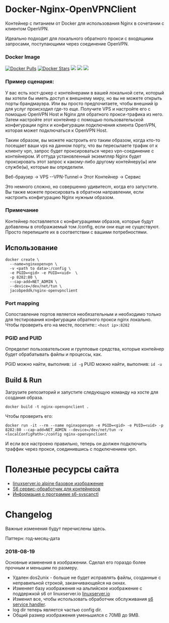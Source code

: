 # Docker-Nginx-OpenVPNClient
Контейнер с питанием от Docker для использования Nginx в сочетании с клиентом OpenVPN.

Идеально подходит для локального обратного прокси с входящими запросами, поступающими через соединение OpenVPN.

### Docker Image
[![Docker Pulls](https://img.shields.io/docker/pulls/jacobpeddk/nginx-openvpnclient.svg)](https://hub.docker.com/r/jacobpeddk/nginx-openvpnclient)
[![Docker Stars](https://img.shields.io/docker/stars/jacobpeddk/nginx-openvpnclient.svg)](https://hub.docker.com/r/jacobpeddk/nginx-openvpnclient)
[![](https://images.microbadger.com/badges/image/jacobpeddk/nginx-openvpnclient.svg)](https://microbadger.com/images/jacobpeddk/nginx-openvpnclient "Container Image size and layers")
[![](https://images.microbadger.com/badges/commit/jacobpeddk/nginx-openvpnclient.svg)](https://microbadger.com/images/jacobpeddk/nginx-openvpnclient "Current commit that the container is build from")
[![](https://images.microbadger.com/badges/version/jacobpeddk/nginx-openvpnclient.svg)](https://microbadger.com/images/jacobpeddk/nginx-openvpnclient "Container version")

### Пример сценария:
У вас есть хост-докер с контейнерами в вашей локальной сети, который вы хотели бы иметь доступ к внешнему миру, но вы не можете открыть порты брандмауэра. Или вы просто предпочитаете, чтобы внешний ip для услуг происходил где-то еще. Получите VPS и настройте его с помощью OpenVPN Host и Nginx для обратного прокси-трафика из него. Затем настройте этот контейнер с помощью пользовательской конфигурации nginx и конфигурации подключения клиента OpenVPN, которая может подключаться к OpenVPN Host.

Таким образом, вы можете настроить его таким образом, когда кто-то посещает ваши vps на данном порту, что вы пересылаете трафик от к клиенту vpn, запрос будет проксироваться через vpn-соединение с контейнером. И оттуда установленный экземпляр Nginx будет проксировать этот запрос к какому-либо другому контейнеру(ы) или службе(ы), которые вы определили.

Веб-браузер -> VPS --VPN-Tunnel-> Этот Контейнер -> Сервис

Это немного сложно, но совершенно удивитеcm, когда его запустите. Вы также можете проксировать в обратном направлении, если настроить конфигурацию Nginx нужным образом.

### Примечание
Контейнер поставляется с конфигурациями образов, которые будут добавлены в отображаемый том /config, если они еще не существуют. Просто перепишите их в соответствии с вашими потребностями.

## Использование

```
docker create \
  --name=nginxopenvpn \
  -v <path to data>:/config \
  -e PGID=<gid> -e PUID=<uid>  \
  -p 8282:80 \
  --cap-add=NET_ADMIN \
  --device=/dev/net/tun \
  jacobpeddk/nginx-openvpnclient
```

### Port mapping
Сопоставление портов является необязательным и необходимо только для тестирования конфигурации обратного прокси nginx локально.
Чтобы проверить его на месте, посетите:: `<host ip>:8282`

### PGID and PUID
Определит пользовательские и групповые средства, которые контейнер будет обрабатывать файлы и процессы, как.

PGID можно найти, выполнив:  `id -g`
PUID можно найти, выполнив:  `id -u`  

## Build & Run
Загрузите репозиторий и запустите следующую команду на хосте для создания образа.
```
docker build -t nginx-openvpnclient .
```

Чтобы проверить его:
```
docker run -it --rm --name nginxopenvpn -e PGID=<gid> -e PUID=<uid> -p 8282:80 --cap-add=NET_ADMIN --device=/dev/net/tun -v <localConfigPath>:/config nginx-openvpnclient
```
И если все настроено правильно, теперь он должен подключить траффик через прокси, соединившись с подключением vpn.

# Полезные ресурсы сайта
 * [linuxserver.io alpine базовое изображение](https://github.com/linuxserver/docker-baseimage-alpine/)
 * [S6 сервис-обработчик для контейнеров](https://github.com/just-containers/s6-overlay)
 * [Информация о программе s6-svscanctl](https://skarnet.org/software/s6/s6-svscanctl.html)


# Changelog
Важные изменения будут перечислены здесь.

Паттерн: год-месяц-дата

### 2018-08-19

Основные изменения в изображении. Сделал его гораздо более прочным и меньшим по размеру.

* Удален dos2unix - больше не будет исправлять файлы, созданные с неправильной строкой, заканчивающейся на окнах.
* Изменяет базу изображения на альпийское изображение с поддержкой s6 от linuxserver.io [linuxserver.io](https://github.com/linuxserver/docker-baseimage-alpine/)
* Изменил все, чтобы использовать обработчик обслуживания [s6 service handler](https://github.com/just-containers/s6-overlay). 
* log dir теперь является частью config dir.
* Общий размер изображения уменьшился с 70MB до 9MB.

